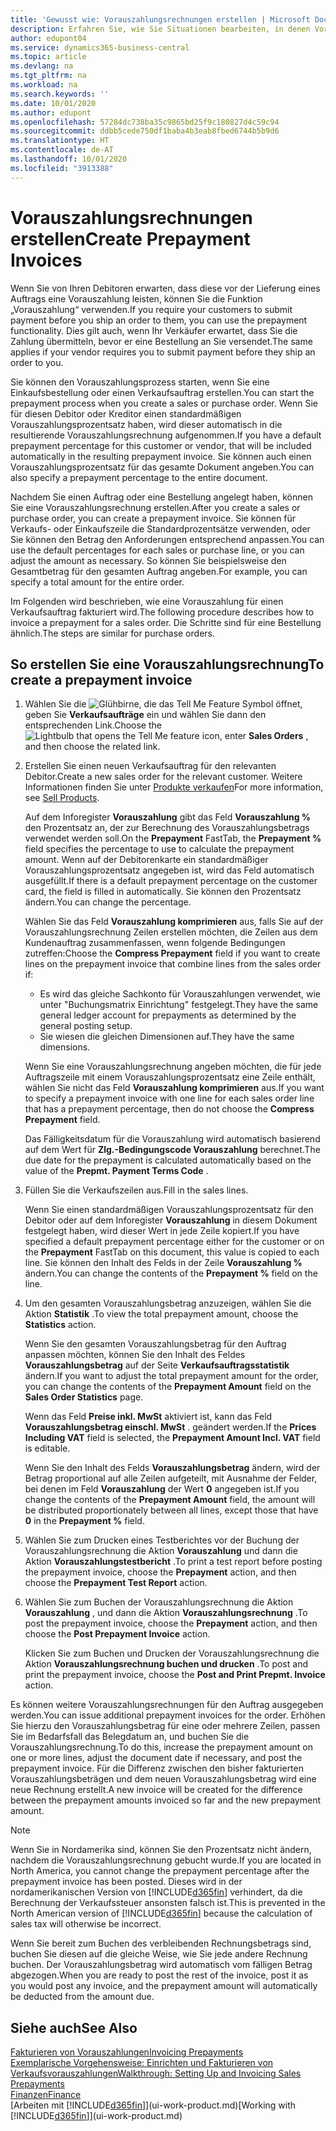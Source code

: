 ```yaml
---
title: 'Gewusst wie: Vorauszahlungsrechnungen erstellen | Microsoft Docs'
description: Erfahren Sie, wie Sie Situationen bearbeiten, in denen Vorauszahlung gefordert wird, oder Ihr Kreditor dies fordert.
author: edupont04
ms.service: dynamics365-business-central
ms.topic: article
ms.devlang: na
ms.tgt_pltfrm: na
ms.workload: na
ms.search.keywords: ''
ms.date: 10/01/2020
ms.author: edupont
ms.openlocfilehash: 57284dc738ba35c9865bd25f9c180827d4c59c94
ms.sourcegitcommit: ddbb5cede750df1baba4b3eab8fbed6744b5b9d6
ms.translationtype: HT
ms.contentlocale: de-AT
ms.lasthandoff: 10/01/2020
ms.locfileid: "3913388"
---
```

# <a name="create-prepayment-invoices"></a><span data-ttu-id="ffc62-103">Vorauszahlungsrechnungen erstellen</span><span class="sxs-lookup"><span data-stu-id="ffc62-103">Create Prepayment Invoices</span></span>

<span data-ttu-id="ffc62-104">Wenn Sie von Ihren Debitoren erwarten, dass diese vor der Lieferung eines Auftrags eine Vorauszahlung leisten, können Sie die Funktion „Vorauszahlung“ verwenden.</span><span class="sxs-lookup"><span data-stu-id="ffc62-104">If you require your customers to submit payment before you ship an order to them, you can use the prepayment functionality.</span></span> <span data-ttu-id="ffc62-105">Dies gilt auch, wenn Ihr Verkäufer erwartet, dass Sie die Zahlung übermitteln, bevor er eine Bestellung an Sie versendet.</span><span class="sxs-lookup"><span data-stu-id="ffc62-105">The same applies if your vendor requires you to submit payment before they ship an order to you.</span></span>  

<span data-ttu-id="ffc62-106">Sie können den Vorauszahlungsprozess starten, wenn Sie eine Einkaufsbestellung oder einen Verkaufsauftrag erstellen.</span><span class="sxs-lookup"><span data-stu-id="ffc62-106">You can start the prepayment process when you create a sales or purchase order.</span></span> <span data-ttu-id="ffc62-107">Wenn Sie für diesen Debitor oder Kreditor einen standardmäßigen Vorauszahlungsprozentsatz haben, wird dieser automatisch in die resultierende Vorauszahlungsrechnung aufgenommen.</span><span class="sxs-lookup"><span data-stu-id="ffc62-107">If you have a default prepayment percentage for this customer or vendor, that will be included automatically in the resulting prepayment invoice.</span></span> <span data-ttu-id="ffc62-108">Sie können auch einen Vorauszahlungsprozentsatz für das gesamte Dokument angeben.</span><span class="sxs-lookup"><span data-stu-id="ffc62-108">You can also specify a prepayment percentage to the entire document.</span></span>

<span data-ttu-id="ffc62-109">Nachdem Sie einen Auftrag oder eine Bestellung angelegt haben, können Sie eine Vorauszahlungsrechnung erstellen.</span><span class="sxs-lookup"><span data-stu-id="ffc62-109">After you create a sales or purchase order, you can create a prepayment invoice.</span></span> <span data-ttu-id="ffc62-110">Sie können für Verkaufs- oder Einkaufszeile die Standardprozentsätze verwenden, oder Sie können den Betrag den Anforderungen entsprechend anpassen.</span><span class="sxs-lookup"><span data-stu-id="ffc62-110">You can use the default percentages for each sales or purchase line, or you can adjust the amount as necessary.</span></span> <span data-ttu-id="ffc62-111">So können Sie beispielsweise den Gesamtbetrag für den gesamten Auftrag angeben.</span><span class="sxs-lookup"><span data-stu-id="ffc62-111">For example, you can specify a total amount for the entire order.</span></span>  

<span data-ttu-id="ffc62-112">Im Folgenden wird beschrieben, wie eine Vorauszahlung für einen Verkaufsauftrag fakturiert wird.</span><span class="sxs-lookup"><span data-stu-id="ffc62-112">The following procedure describes how to invoice a prepayment for a sales order.</span></span> <span data-ttu-id="ffc62-113">Die Schritte sind für eine Bestellung ähnlich.</span><span class="sxs-lookup"><span data-stu-id="ffc62-113">The steps are similar for purchase orders.</span></span>  

## <a name="to-create-a-prepayment-invoice"></a><span data-ttu-id="ffc62-114">So erstellen Sie eine Vorauszahlungsrechnung</span><span class="sxs-lookup"><span data-stu-id="ffc62-114">To create a prepayment invoice</span></span>

1. <span data-ttu-id="ffc62-115">Wählen Sie die ![Glühbirne, die das Tell Me Feature](media/ui-search/search_small.png "Tell Me-Funktion") Symbol öffnet, geben Sie **Verkaufsaufträge** ein und wählen Sie dann den entsprechenden Link.</span><span class="sxs-lookup"><span data-stu-id="ffc62-115">Choose the ![Lightbulb that opens the Tell Me feature](media/ui-search/search_small.png "Tell me what you want to do") icon, enter **Sales Orders** , and then choose the related link.</span></span>  
2. <span data-ttu-id="ffc62-116">Erstellen Sie einen neuen Verkaufsauftrag für den relevanten Debitor.</span><span class="sxs-lookup"><span data-stu-id="ffc62-116">Create a new sales order for the relevant customer.</span></span> <span data-ttu-id="ffc62-117">Weitere Informationen finden Sie unter [Produkte verkaufen](sales-how-sell-products.md)</span><span class="sxs-lookup"><span data-stu-id="ffc62-117">For more information, see [Sell Products](sales-how-sell-products.md).</span></span>  

    <span data-ttu-id="ffc62-118">Auf dem Inforegister **Vorauszahlung** gibt das Feld **Vorauszahlung %** den Prozentsatz an, der zur Berechnung des Vorauszahlungsbetrags verwendet werden soll.</span><span class="sxs-lookup"><span data-stu-id="ffc62-118">On the **Prepayment** FastTab, the **Prepayment %** field specifies the percentage to use to calculate the prepayment amount.</span></span> <span data-ttu-id="ffc62-119">Wenn auf der Debitorenkarte ein standardmäßiger Vorauszahlungsprozentsatz angegeben ist, wird das Feld automatisch ausgefüllt.</span><span class="sxs-lookup"><span data-stu-id="ffc62-119">If there is a default prepayment percentage on the customer card, the field is filled in automatically.</span></span> <span data-ttu-id="ffc62-120">Sie können den Prozentsatz ändern.</span><span class="sxs-lookup"><span data-stu-id="ffc62-120">You can change the percentage.</span></span> <!--This percentage is applied to lines where the item on that line does not already specify a prepayment percentage. The prepayment percentage is only copied from the header to lines that do not copy the default prepayment percentage from the item.-->  

    <span data-ttu-id="ffc62-121">Wählen Sie das Feld **Vorauszahlung komprimieren** aus, falls Sie auf der Vorauszahlungsrechnung Zeilen erstellen möchten, die Zeilen aus dem Kundenauftrag zusammenfassen, wenn folgende Bedingungen zutreffen:</span><span class="sxs-lookup"><span data-stu-id="ffc62-121">Choose the **Compress Prepayment** field if you want to create lines on the prepayment invoice that combine lines from the sales order if:</span></span>  

    - <span data-ttu-id="ffc62-122">Es wird das gleiche Sachkonto für Vorauszahlungen verwendet, wie unter "Buchungsmatrix Einrichtung" festgelegt.</span><span class="sxs-lookup"><span data-stu-id="ffc62-122">They have the same general ledger account for prepayments as determined by the general posting setup.</span></span>  
    - <span data-ttu-id="ffc62-123">Sie wiesen die gleichen Dimensionen auf.</span><span class="sxs-lookup"><span data-stu-id="ffc62-123">They have the same dimensions.</span></span>  

    <span data-ttu-id="ffc62-124">Wenn Sie eine Vorauszahlungsrechnung angeben möchten, die für jede Auftragszeile mit einem Vorauszahlungsprozentsatz eine Zeile enthält, wählen Sie nicht das Feld **Vorauszahlung komprimieren** aus.</span><span class="sxs-lookup"><span data-stu-id="ffc62-124">If you want to specify a prepayment invoice with one line for each sales order line that has a prepayment percentage, then do not choose the **Compress Prepayment** field.</span></span>  

    <span data-ttu-id="ffc62-125">Das Fälligkeitsdatum für die Vorauszahlung wird automatisch basierend auf dem Wert für **Zlg.-Bedingungscode Vorauszahlung** berechnet.</span><span class="sxs-lookup"><span data-stu-id="ffc62-125">The due date for the prepayment is calculated automatically based on the value of the **Prepmt. Payment Terms Code** .</span></span>

3. <span data-ttu-id="ffc62-126">Füllen Sie die Verkaufszeilen aus.</span><span class="sxs-lookup"><span data-stu-id="ffc62-126">Fill in the sales lines.</span></span>  

    <span data-ttu-id="ffc62-127">Wenn Sie einen standardmäßigen Vorauszahlungsprozentsatz für den Debitor oder auf dem Inforegister **Vorauszahlung** in diesem Dokument festgelegt haben, wird dieser Wert in jede Zeile kopiert.</span><span class="sxs-lookup"><span data-stu-id="ffc62-127">If you have specified a default prepayment percentage either for the customer or on the **Prepayment** FastTab on this document, this value is copied to each line.</span></span> <span data-ttu-id="ffc62-128">Sie können den Inhalt des Felds  in der Zeile **Vorauszahlung %** ändern.</span><span class="sxs-lookup"><span data-stu-id="ffc62-128">You can change the contents of the **Prepayment %** field on the line.</span></span>  

4. <span data-ttu-id="ffc62-129">Um den gesamten Vorauszahlungsbetrag anzuzeigen, wählen Sie die Aktion **Statistik** .</span><span class="sxs-lookup"><span data-stu-id="ffc62-129">To view the total prepayment amount, choose the **Statistics** action.</span></span>

    <span data-ttu-id="ffc62-130">Wenn Sie den gesamten Vorauszahlungsbetrag für den Auftrag anpassen möchten, können Sie den Inhalt des Feldes **Vorauszahlungsbetrag** auf der Seite **Verkaufsauftragsstatistik** ändern.</span><span class="sxs-lookup"><span data-stu-id="ffc62-130">If you want to adjust the total prepayment amount for the order, you can change the contents of the **Prepayment Amount** field on the **Sales Order Statistics** page.</span></span>  

    <span data-ttu-id="ffc62-131">Wenn das Feld **Preise inkl. MwSt** aktiviert ist, kann das Feld **Vorauszahlungsbetrag einschl. MwSt** . geändert werden.</span><span class="sxs-lookup"><span data-stu-id="ffc62-131">If the **Prices Including VAT** field is selected, the **Prepayment Amount Incl. VAT** field is editable.</span></span>  

    <span data-ttu-id="ffc62-132">Wenn Sie den Inhalt des Felds **Vorauszahlungsbetrag** ändern, wird der Betrag proportional auf alle Zeilen aufgeteilt, mit Ausnahme der Felder, bei denen im Feld **Vorauszahlung** der Wert **0** angegeben ist.</span><span class="sxs-lookup"><span data-stu-id="ffc62-132">If you change the contents of the **Prepayment Amount** field, the amount will be distributed proportionately between all lines, except those that have **0** in the **Prepayment %** field.</span></span>  

5. <span data-ttu-id="ffc62-133">Wählen Sie zum Drucken eines Testberichtes vor der Buchung der Vorauszahlungsrechnung die Aktion **Vorauszahlung** und dann die Aktion **Vorauszahlungstestbericht** .</span><span class="sxs-lookup"><span data-stu-id="ffc62-133">To print a test report before posting the prepayment invoice, choose the **Prepayment** action, and then choose the **Prepayment Test Report** action.</span></span>  
6. <span data-ttu-id="ffc62-134">Wählen Sie zum Buchen der Vorauszahlungsrechnung die Aktion **Vorauszahlung** , und dann die Aktion **Vorauszahlungsrechnung** .</span><span class="sxs-lookup"><span data-stu-id="ffc62-134">To post the prepayment invoice, choose the **Prepayment** action, and then choose the **Post Prepayment Invoice** action.</span></span>  

    <span data-ttu-id="ffc62-135">Klicken Sie zum Buchen und Drucken der Vorauszahlungsrechnung die Aktion **Vorauszahlungsrechnung buchen und drucken** .</span><span class="sxs-lookup"><span data-stu-id="ffc62-135">To post and print the prepayment invoice, choose the **Post and Print Prepmt. Invoice** action.</span></span>  

<span data-ttu-id="ffc62-136">Es können weitere Vorauszahlungsrechnungen für den Auftrag ausgegeben werden.</span><span class="sxs-lookup"><span data-stu-id="ffc62-136">You can issue additional prepayment invoices for the order.</span></span> <span data-ttu-id="ffc62-137">Erhöhen Sie hierzu den Vorauszahlungsbetrag für eine oder mehrere Zeilen, passen Sie im Bedarfsfall das Belegdatum an, und buchen Sie die Vorauszahlungsrechnung.</span><span class="sxs-lookup"><span data-stu-id="ffc62-137">To do this, increase the prepayment amount on one or more lines, adjust the document date if necessary, and post the prepayment invoice.</span></span> <span data-ttu-id="ffc62-138">Für die Differenz zwischen den bisher fakturierten Vorauszahlungsbeträgen und dem neuen Vorauszahlungsbetrag wird eine neue Rechnung erstellt.</span><span class="sxs-lookup"><span data-stu-id="ffc62-138">A new invoice will be created for the difference between the prepayment amounts invoiced so far and the new prepayment amount.</span></span>  

> [!NOTE]  
> <span data-ttu-id="ffc62-139">Wenn Sie in Nordamerika sind, können Sie den Prozentsatz nicht ändern, nachdem die Vorauszahlungsrechnung gebucht wurde.</span><span class="sxs-lookup"><span data-stu-id="ffc62-139">If you are located in North America, you cannot change the prepayment percentage after the prepayment invoice has been posted.</span></span> <span data-ttu-id="ffc62-140">Dieses wird in der nordamerikanischen Version von [!INCLUDE[d365fin](includes/d365fin_md.md)] verhindert, da die Berechnung der Verkaufssteuer ansonsten falsch ist.</span><span class="sxs-lookup"><span data-stu-id="ffc62-140">This is prevented in the North American version of [!INCLUDE[d365fin](includes/d365fin_md.md)] because the calculation of sales tax will otherwise be incorrect.</span></span>  

 <span data-ttu-id="ffc62-141">Wenn Sie bereit zum Buchen des verbleibenden Rechnungsbetrags sind, buchen Sie diesen auf die gleiche Weise, wie Sie jede andere Rechnung buchen. Der Vorauszahlungsbetrag wird automatisch vom fälligen Betrag abgezogen.</span><span class="sxs-lookup"><span data-stu-id="ffc62-141">When you are ready to post the rest of the invoice, post it as you would post any invoice, and the prepayment amount will automatically be deducted from the amount due.</span></span>  

## <a name="see-also"></a><span data-ttu-id="ffc62-142">Siehe auch</span><span class="sxs-lookup"><span data-stu-id="ffc62-142">See Also</span></span>

[<span data-ttu-id="ffc62-143">Fakturieren von Vorauszahlungen</span><span class="sxs-lookup"><span data-stu-id="ffc62-143">Invoicing Prepayments</span></span>](finance-invoice-prepayments.md)  
[<span data-ttu-id="ffc62-144">Exemplarische Vorgehensweise: Einrichten und Fakturieren von Verkaufsvorauszahlungen</span><span class="sxs-lookup"><span data-stu-id="ffc62-144">Walkthrough: Setting Up and Invoicing Sales Prepayments</span></span>](walkthrough-setting-up-and-invoicing-sales-prepayments.md)  
[<span data-ttu-id="ffc62-145">Finanzen</span><span class="sxs-lookup"><span data-stu-id="ffc62-145">Finance</span></span>](finance.md)  
<span data-ttu-id="ffc62-146">[Arbeiten mit [!INCLUDE[d365fin](includes/d365fin_md.md)]](ui-work-product.md)</span><span class="sxs-lookup"><span data-stu-id="ffc62-146">[Working with [!INCLUDE[d365fin](includes/d365fin_md.md)]](ui-work-product.md)</span></span>

